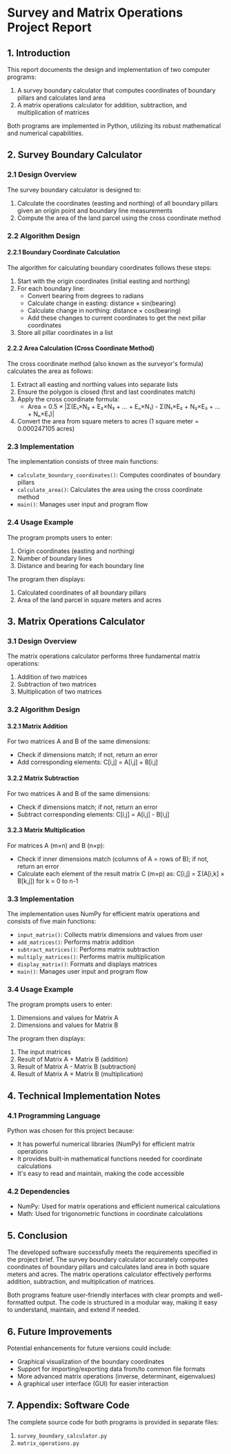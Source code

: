 # Survey and Matrix Operations Project Report

## 1. Introduction

This report documents the design and implementation of two computer programs:

1. A survey boundary calculator that computes coordinates of boundary pillars and calculates land area
2. A matrix operations calculator for addition, subtraction, and multiplication of matrices

Both programs are implemented in Python, utilizing its robust mathematical and numerical capabilities.

## 2. Survey Boundary Calculator

### 2.1 Design Overview

The survey boundary calculator is designed to:
1. Calculate the coordinates (easting and northing) of all boundary pillars given an origin point and boundary line measurements
2. Compute the area of the land parcel using the cross coordinate method

### 2.2 Algorithm Design

#### 2.2.1 Boundary Coordinate Calculation

The algorithm for calculating boundary coordinates follows these steps:
1. Start with the origin coordinates (initial easting and northing)
2. For each boundary line:
   - Convert bearing from degrees to radians
   - Calculate change in easting: distance × sin(bearing)
   - Calculate change in northing: distance × cos(bearing)
   - Add these changes to current coordinates to get the next pillar coordinates
3. Store all pillar coordinates in a list

#### 2.2.2 Area Calculation (Cross Coordinate Method)

The cross coordinate method (also known as the surveyor's formula) calculates the area as follows:
1. Extract all easting and northing values into separate lists
2. Ensure the polygon is closed (first and last coordinates match)
3. Apply the cross coordinate formula:
   - Area = 0.5 × |Σ(E₁×N₂ + E₂×N₃ + ... + Eₙ×N₁) - Σ(N₁×E₂ + N₂×E₃ + ... + Nₙ×E₁)|
4. Convert the area from square meters to acres (1 square meter = 0.000247105 acres)

### 2.3 Implementation

The implementation consists of three main functions:
- `calculate_boundary_coordinates()`: Computes coordinates of boundary pillars
- `calculate_area()`: Calculates the area using the cross coordinate method
- `main()`: Manages user input and program flow

### 2.4 Usage Example

The program prompts users to enter:
1. Origin coordinates (easting and northing)
2. Number of boundary lines
3. Distance and bearing for each boundary line

The program then displays:
1. Calculated coordinates of all boundary pillars
2. Area of the land parcel in square meters and acres

## 3. Matrix Operations Calculator

### 3.1 Design Overview

The matrix operations calculator performs three fundamental matrix operations:
1. Addition of two matrices
2. Subtraction of two matrices
3. Multiplication of two matrices

### 3.2 Algorithm Design

#### 3.2.1 Matrix Addition

For two matrices A and B of the same dimensions:
- Check if dimensions match; if not, return an error
- Add corresponding elements: C[i,j] = A[i,j] + B[i,j]

#### 3.2.2 Matrix Subtraction

For two matrices A and B of the same dimensions:
- Check if dimensions match; if not, return an error
- Subtract corresponding elements: C[i,j] = A[i,j] - B[i,j]

#### 3.2.3 Matrix Multiplication

For matrices A (m×n) and B (n×p):
- Check if inner dimensions match (columns of A = rows of B); if not, return an error
- Calculate each element of the result matrix C (m×p) as:
  C[i,j] = Σ(A[i,k] × B[k,j]) for k = 0 to n-1

### 3.3 Implementation

The implementation uses NumPy for efficient matrix operations and consists of five main functions:
- `input_matrix()`: Collects matrix dimensions and values from user
- `add_matrices()`: Performs matrix addition
- `subtract_matrices()`: Performs matrix subtraction
- `multiply_matrices()`: Performs matrix multiplication
- `display_matrix()`: Formats and displays matrices
- `main()`: Manages user input and program flow

### 3.4 Usage Example

The program prompts users to enter:
1. Dimensions and values for Matrix A
2. Dimensions and values for Matrix B

The program then displays:
1. The input matrices
2. Result of Matrix A + Matrix B (addition)
3. Result of Matrix A - Matrix B (subtraction)
4. Result of Matrix A × Matrix B (multiplication)

## 4. Technical Implementation Notes

### 4.1 Programming Language

Python was chosen for this project because:
- It has powerful numerical libraries (NumPy) for efficient matrix operations
- It provides built-in mathematical functions needed for coordinate calculations
- It's easy to read and maintain, making the code accessible

### 4.2 Dependencies

- NumPy: Used for matrix operations and efficient numerical calculations
- Math: Used for trigonometric functions in coordinate calculations

## 5. Conclusion

The developed software successfully meets the requirements specified in the project brief. The survey boundary calculator accurately computes coordinates of boundary pillars and calculates land area in both square meters and acres. The matrix operations calculator effectively performs addition, subtraction, and multiplication of matrices.

Both programs feature user-friendly interfaces with clear prompts and well-formatted output. The code is structured in a modular way, making it easy to understand, maintain, and extend if needed.

## 6. Future Improvements

Potential enhancements for future versions could include:
- Graphical visualization of the boundary coordinates
- Support for importing/exporting data from/to common file formats
- More advanced matrix operations (inverse, determinant, eigenvalues)
- A graphical user interface (GUI) for easier interaction

## 7. Appendix: Software Code

The complete source code for both programs is provided in separate files:
1. `survey_boundary_calculator.py`
2. `matrix_operations.py`